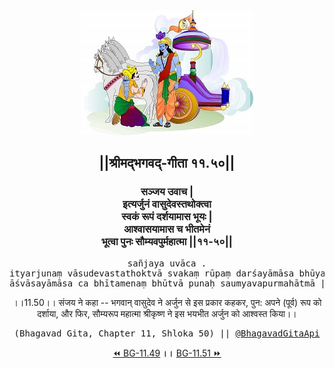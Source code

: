 <center><img src="../../asset/BG.png" alt="#API #bhagavadgitaapi #slok #nodejs #js #api #gitaapi #krishna #hinduism #vedic #ISKCON #shreemadbhagavadgita #technology"/>
<h2>||श्रीमद्‍भगवद्‍-गीता ११.५०||</h2>
<h3>सञ्जय उवाच |<br/>इत्यर्जुनं वासुदेवस्तथोक्त्वा<br/>स्वकं रूपं दर्शयामास भूयः |<br/>आश्वासयामास च भीतमेनं<br/>भूत्वा पुनः सौम्यवपुर्महात्मा ||११-५०||</h3>
<pre>sañjaya uvāca .<br/>ityarjunaṃ vāsudevastathoktvā svakaṃ rūpaṃ darśayāmāsa bhūyaḥ .<br/>āśvāsayāmāsa ca bhītamenaṃ bhūtvā punaḥ saumyavapurmahātmā ||11-50||</pre>
<p>।।11.50।। संजय ने कहा -- भगवान् वासुदेव ने अर्जुन से इस प्रकार कहकर, पुन: अपने (पूर्व) रूप को दर्शाया, और फिर, सौम्यरूप महात्मा श्रीकृष्ण ने इस भयभीत अर्जुन को आश्वस्त किया।।</p>
<pre>(Bhagavad Gita, Chapter 11, Shloka 50) || <a href="https://twitter.com/bhagavadgitaapi">@BhagavadGitaApi</a></pre><a href="../../11/49">⏪  BG-11.49</a><b>        ।।        </b><a href="../../11/51">BG-11.51  ⏩</a></center>